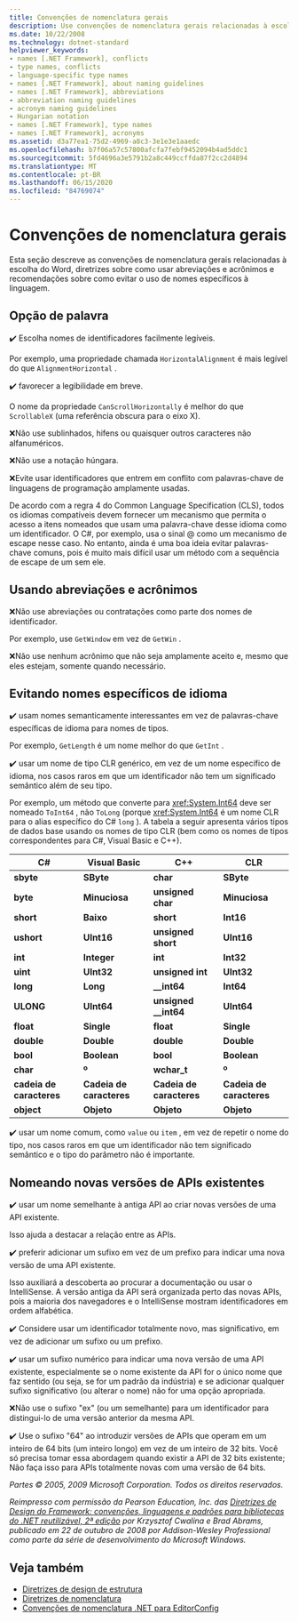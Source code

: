 ```yaml
---
title: Convenções de nomenclatura gerais
description: Use convenções de nomenclatura gerais relacionadas à escolha do Word, diretrizes sobre como usar abreviações e acrônimos e orientação sobre como evitar nomes específicos à linguagem.
ms.date: 10/22/2008
ms.technology: dotnet-standard
helpviewer_keywords:
- names [.NET Framework], conflicts
- type names, conflicts
- language-specific type names
- names [.NET Framework], about naming guidelines
- names [.NET Framework], abbreviations
- abbreviation naming guidelines
- acronym naming guidelines
- Hungarian notation
- names [.NET Framework], type names
- names [.NET Framework], acronyms
ms.assetid: d3a77ea1-75d2-4969-a8c3-3e1e3e1aaedc
ms.openlocfilehash: b7f06a57c57800afcfa7febf9452094b4ad5ddc1
ms.sourcegitcommit: 5fd4696a3e5791b2a8c449ccffda87f2cc2d4894
ms.translationtype: MT
ms.contentlocale: pt-BR
ms.lasthandoff: 06/15/2020
ms.locfileid: "84769074"
---
```

# <a name="general-naming-conventions"></a>Convenções de nomenclatura gerais

Esta seção descreve as convenções de nomenclatura gerais relacionadas à escolha do Word, diretrizes sobre como usar abreviações e acrônimos e recomendações sobre como evitar o uso de nomes específicos à linguagem.

## <a name="word-choice"></a>Opção de palavra
 ✔️ Escolha nomes de identificadores facilmente legíveis.

 Por exemplo, uma propriedade chamada `HorizontalAlignment` é mais legível do que `AlignmentHorizontal` .

 ✔️ favorecer a legibilidade em breve.

 O nome da propriedade `CanScrollHorizontally` é melhor do que `ScrollableX` (uma referência obscura para o eixo X).

 ❌Não use sublinhados, hifens ou quaisquer outros caracteres não alfanuméricos.

 ❌Não use a notação húngara.

 ❌Evite usar identificadores que entrem em conflito com palavras-chave de linguagens de programação amplamente usadas.

 De acordo com a regra 4 do Common Language Specification (CLS), todos os idiomas compatíveis devem fornecer um mecanismo que permita o acesso a itens nomeados que usam uma palavra-chave desse idioma como um identificador. O C#, por exemplo, usa o sinal @ como um mecanismo de escape nesse caso. No entanto, ainda é uma boa ideia evitar palavras-chave comuns, pois é muito mais difícil usar um método com a sequência de escape de um sem ele.

## <a name="using-abbreviations-and-acronyms"></a>Usando abreviações e acrônimos
 ❌Não use abreviações ou contratações como parte dos nomes de identificador.

 Por exemplo, use `GetWindow` em vez de `GetWin` .

 ❌Não use nenhum acrônimo que não seja amplamente aceito e, mesmo que eles estejam, somente quando necessário.

## <a name="avoiding-language-specific-names"></a>Evitando nomes específicos de idioma
 ✔️ usam nomes semanticamente interessantes em vez de palavras-chave específicas de idioma para nomes de tipos.

 Por exemplo, `GetLength` é um nome melhor do que `GetInt` .

 ✔️ usar um nome de tipo CLR genérico, em vez de um nome específico de idioma, nos casos raros em que um identificador não tem um significado semântico além de seu tipo.

 Por exemplo, um método que converte para <xref:System.Int64> deve ser nomeado `ToInt64` , não `ToLong` (porque <xref:System.Int64> é um nome CLR para o alias específico do C# `long` ). A tabela a seguir apresenta vários tipos de dados base usando os nomes de tipo CLR (bem como os nomes de tipos correspondentes para C#, Visual Basic e C++).

|C#|Visual Basic|C++|CLR|
|---------|------------------|-----------|---------|
|**sbyte**|**SByte**|**char**|**SByte**|
|**byte**|**Minuciosa**|**unsigned char**|**Minuciosa**|
|**short**|**Baixo**|**short**|**Int16**|
|**ushort**|**UInt16**|**unsigned short**|**UInt16**|
|**int**|**Integer**|**int**|**Int32**|
|**uint**|**UInt32**|**unsigned int**|**UInt32**|
|**long**|**Long**|**__int64**|**Int64**|
|**ULONG**|**UInt64**|**unsigned __int64**|**UInt64**|
|**float**|**Single**|**float**|**Single**|
|**double**|**Double**|**double**|**Double**|
|**bool**|**Boolean**|**bool**|**Boolean**|
|**char**|**º**|**wchar_t**|**º**|
|**cadeia de caracteres**|**Cadeia de caracteres**|**Cadeia de caracteres**|**Cadeia de caracteres**|
|**object**|**Objeto**|**Objeto**|**Objeto**|

 ✔️ usar um nome comum, como `value` ou `item` , em vez de repetir o nome do tipo, nos casos raros em que um identificador não tem significado semântico e o tipo do parâmetro não é importante.

## <a name="naming-new-versions-of-existing-apis"></a>Nomeando novas versões de APIs existentes
 ✔️ usar um nome semelhante à antiga API ao criar novas versões de uma API existente.

 Isso ajuda a destacar a relação entre as APIs.

 ✔️ preferir adicionar um sufixo em vez de um prefixo para indicar uma nova versão de uma API existente.

 Isso auxiliará a descoberta ao procurar a documentação ou usar o IntelliSense. A versão antiga da API será organizada perto das novas APIs, pois a maioria dos navegadores e o IntelliSense mostram identificadores em ordem alfabética.

 ✔️ Considere usar um identificador totalmente novo, mas significativo, em vez de adicionar um sufixo ou um prefixo.

 ✔️ usar um sufixo numérico para indicar uma nova versão de uma API existente, especialmente se o nome existente da API for o único nome que faz sentido (ou seja, se for um padrão da indústria) e se adicionar qualquer sufixo significativo (ou alterar o nome) não for uma opção apropriada.

 ❌Não use o sufixo "ex" (ou um semelhante) para um identificador para distingui-lo de uma versão anterior da mesma API.

 ✔️ Use o sufixo "64" ao introduzir versões de APIs que operam em um inteiro de 64 bits (um inteiro longo) em vez de um inteiro de 32 bits. Você só precisa tomar essa abordagem quando existir a API de 32 bits existente; Não faça isso para APIs totalmente novas com uma versão de 64 bits.

 *Partes &copy; 2005, 2009 Microsoft Corporation. Todos os direitos reservados.*

 *Reimpresso com permissão da Pearson Education, Inc. das [Diretrizes de Design do Framework: convenções, linguagens e padrões para bibliotecas do .NET reutilizável, 2ª edição](https://www.informit.com/store/framework-design-guidelines-conventions-idioms-and-9780321545619) por Krzysztof Cwalina e Brad Abrams, publicado em 22 de outubro de 2008 por Addison-Wesley Professional como parte da série de desenvolvimento do Microsoft Windows.*

## <a name="see-also"></a>Veja também

- [Diretrizes de design de estrutura](index.md)
- [Diretrizes de nomenclatura](naming-guidelines.md)
- [Convenções de nomenclatura .NET para EditorConfig](/visualstudio/ide/editorconfig-naming-conventions)
